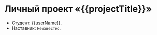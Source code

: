 # Личный проект «{{projectTitle}}»

* Студент: [{{userName}}]({{userProfile}}).
* Наставник: `Неизвестно`.
